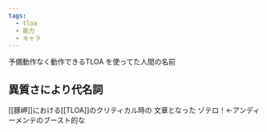 ```yaml
---
tags:
  - tloa
  - 能力
  - キャラ
---
```

予備動作なく動作できるTLOA
を使ってた人間の名前
## 異質さにより代名詞
[[豚岬]]における[[TLOA]]のクリティカル時の
文章となった
ゾテロ！←アンディーメンテのブースト的な